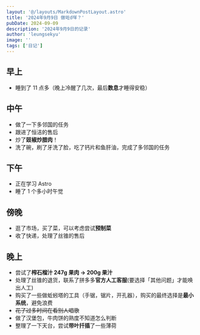 ```yaml
---
layout: '@/layouts/MarkdownPostLayout.astro'
title: '2024年9月9日 做咗d咩？'
pubDate: 2024-09-09
description: '2024年9月9日的记录'
author: 'leungsekyu'
image: ''
tags: ['日记']
---
```


## 早上

- 睡到了 11 点多（晚上冷醒了几次，最后**数息**才睡得安稳）

## 中午

- 做了一下多邻国的任务
- 跟进了恒洁的售后
- 炒了**豉椒炒腊肉**！
- 洗了碗，刷了牙洗了脸，吃了钙片和鱼肝油，完成了多邻国的任务

## 下午

- 正在学习 Astro
- 睡了 1 个多小时午觉

## 傍晚

- 逛了市场，买了菜，可以考虑尝试**预制菜**
- 收了快递，处理了丝锥的售后

## 晚上

- 尝试了**榨石榴汁 247g 果肉 -> 200g 果汁**
- 处理了丝锥的退货，联系了拼多多**官方人工客服**(要选择「其他问题」才能唤出人工)
- 购买了一些做蚯蚓塔的工具（手锯，锯片，开孔器），购买的最终选择是**最小系统**，避免浪费
- ~~花了过多时间在看别人唱歌~~
- 做了汉堡包，牛肉饼的熟度不知道怎么判断
- 整理了一下天台，尝试**带叶扦插**了一些薄荷
